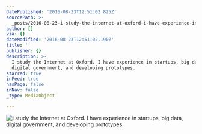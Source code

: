 ```yaml
---
datePublished: '2016-08-23T12:51:02.825Z'
sourcePath: >-
  _posts/2016-08-23-i-study-the-internet-at-oxford-i-have-experience-in-startup.md
author: []
via: {}
dateModified: '2016-08-23T12:51:02.190Z'
title: ''
publisher: {}
description: >-
  I study the Internet at Oxford. I have experience in startups, big data,
  digital government, and developing prototypes.
starred: true
inFeed: true
hasPage: false
inNav: false
_type: MediaObject

---
```

![I study the Internet at Oxford. I have experience in startups, big data, digital government, and developing prototypes.](https://the-grid-user-content.s3-us-west-2.amazonaws.com/ef2d322b-4bd3-4b1d-af2b-0fa31a105400.jpg)